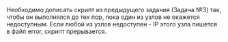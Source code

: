 Необходимо дописать скрипт из предыдущего задания (Задача №3) так, чтобы он выполнялся до тех пор, пока один из узлов не окажется недоступным. 
Если любой из узлов недоступен - IP этого узла пишется в файл error, скрипт прерывается.

